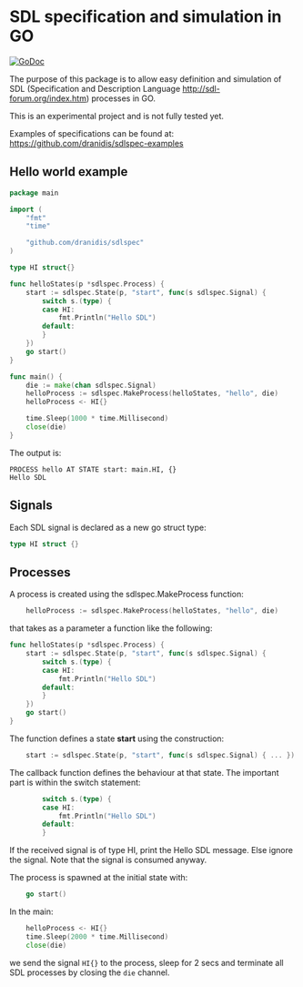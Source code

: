 # SDL specification and simulation in GO

[![GoDoc](https://godoc.org/github.com/dranidis/sdlspec?status.svg)](https://godoc.org/github.com/dranidis/sdlspec)

The purpose of this package is to allow easy definition and simulation of SDL (Specification and Description Language http://sdl-forum.org/index.htm) processes in GO.

This is an experimental project and is not fully tested yet.

Examples of specifications can be found at: https://github.com/dranidis/sdlspec-examples

## Hello world example

```go
package main

import (
	"fmt"
	"time"

	"github.com/dranidis/sdlspec"
)

type HI struct{}

func helloStates(p *sdlspec.Process) {
	start := sdlspec.State(p, "start", func(s sdlspec.Signal) {
		switch s.(type) {
		case HI:
			fmt.Println("Hello SDL")
		default:
		}
	})
	go start()
}

func main() {
	die := make(chan sdlspec.Signal)
	helloProcess := sdlspec.MakeProcess(helloStates, "hello", die)
	helloProcess <- HI{}

	time.Sleep(1000 * time.Millisecond)
	close(die)
}
```

The output is:

```
PROCESS hello AT STATE start: main.HI, {}
Hello SDL

```

## Signals

Each SDL signal is declared as a new go struct type:

```go
type HI struct {}
```

## Processes

A process is created using the sdlspec.MakeProcess function:

```go
	helloProcess := sdlspec.MakeProcess(helloStates, "hello", die)
```

that takes as a parameter a function like the following:

```go
func helloStates(p *sdlspec.Process) {
	start := sdlspec.State(p, "start", func(s sdlspec.Signal) {
		switch s.(type) {
		case HI:
			fmt.Println("Hello SDL")
		default:
		}
	})
	go start()
}
```

The function defines a state **start** using the construction:

```go
	start := sdlspec.State(p, "start", func(s sdlspec.Signal) { ... })
```

The callback function defines the behaviour at that state. The important part is within the switch statement:

```go
		switch s.(type) {
		case HI:
			fmt.Println("Hello SDL")
		default:
		}
```

If the received signal is of type HI, print the Hello SDL message. Else ignore the signal. Note that the signal is consumed anyway.

The process is spawned at the initial state with:

```go
	go start()
```

In the main:

```go
    helloProcess <- HI{}
    time.Sleep(2000 * time.Millisecond)
    close(die)
```

we send the signal `HI{}` to the process, sleep for 2 secs and terminate all SDL processes by closing the `die` channel.
